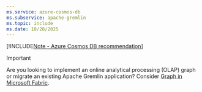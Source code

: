 ```yaml
---
ms.service: azure-cosmos-db
ms.subservice: apache-gremlin
ms.topic: include
ms.date: 10/28/2025
---
```


[!INCLUDE[Note - Azure Cosmos DB recommendation](../../includes/note-recommendation.md)]

> [!IMPORTANT]
> Are you looking to implement an online analytical processing (OLAP) graph or migrate an existing Apache Gremlin application? Consider [Graph in Microsoft Fabric](/fabric/graph/overview).
